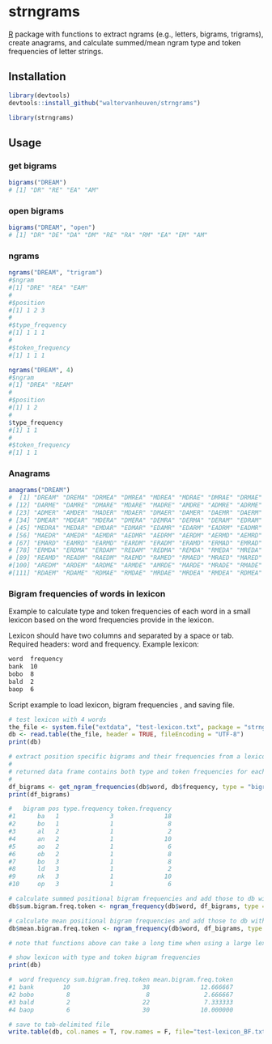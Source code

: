 # strngrams

[R](https://www.r-project.org) package with functions to extract ngrams (e.g., letters, bigrams, trigrams), create anagrams, and calculate summed/mean ngram type and token frequencies of letter strings.

## Installation

```R
library(devtools)
devtools::install_github("waltervanheuven/strngrams")

library(strngrams)
```

## Usage

### get bigrams

```R
bigrams("DREAM")
# [1] "DR" "RE" "EA" "AM"
```

### open bigrams

```R
bigrams("DREAM", "open")
# [1] "DR" "DE" "DA" "DM" "RE" "RA" "RM" "EA" "EM" "AM"
```

### ngrams

```R
ngrams("DREAM", "trigram")
#$ngram
#[1] "DRE" "REA" "EAM"
#
#$position
#[1] 1 2 3
#
#$type_frequency
#[1] 1 1 1
#
#$token_frequency
#[1] 1 1 1

ngrams("DREAM", 4)
#$ngram
#[1] "DREA" "REAM"
#
#$position
#[1] 1 2
#
$type_frequency
#[1] 1 1
#
#$token_frequency
#[1] 1 1
```

### Anagrams

```R
anagrams("DREAM")
#  [1] "DREAM" "DREMA" "DRMEA" "DMREA" "MDREA" "MDRAE" "DMRAE" "DRMAE" "DRAME" "DRAEM" "DAREM"
# [12] "DARME" "DAMRE" "DMARE" "MDARE" "MADRE" "AMDRE" "ADMRE" "ADRME" "ADREM" "ADERM" "ADEMR"
# [23] "ADMER" "AMDER" "MADER" "MDAER" "DMAER" "DAMER" "DAEMR" "DAERM" "DEARM" "DEAMR" "DEMAR"
# [34] "DMEAR" "MDEAR" "MDERA" "DMERA" "DEMRA" "DERMA" "DERAM" "EDRAM" "EDRMA" "EDMRA" "EMDRA"
# [45] "MEDRA" "MEDAR" "EMDAR" "EDMAR" "EDAMR" "EDARM" "EADRM" "EADMR" "EAMDR" "EMADR" "MEADR"
# [56] "MAEDR" "AMEDR" "AEMDR" "AEDMR" "AEDRM" "AERDM" "AERMD" "AEMRD" "AMERD" "MAERD" "MEARD"
# [67] "EMARD" "EAMRD" "EARMD" "EARDM" "ERADM" "ERAMD" "ERMAD" "EMRAD" "MERAD" "MERDA" "EMRDA"
# [78] "ERMDA" "ERDMA" "ERDAM" "REDAM" "REDMA" "REMDA" "RMEDA" "MREDA" "MREAD" "RMEAD" "REMAD"
# [89] "REAMD" "READM" "RAEDM" "RAEMD" "RAMED" "RMAED" "MRAED" "MARED" "AMRED" "ARMED" "AREMD"
#[100] "AREDM" "ARDEM" "ARDME" "ARMDE" "AMRDE" "MARDE" "MRADE" "RMADE" "RAMDE" "RADME" "RADEM"
#[111] "RDAEM" "RDAME" "RDMAE" "RMDAE" "MRDAE" "MRDEA" "RMDEA" "RDMEA" "RDEMA" "RDEAM"
```

### Bigram frequencies of words in lexicon

Example to calculate type and token frequencies of each word in a small lexicon
based on the word frequencies provide in the lexicon.

Lexicon should have two columns and separated by a space or tab. Required headers: word and frequency. Example lexicon:

```txt
word  frequency
bank  10
bobo  8
bald  2
baop  6
```

Script example to load lexicon, bigram frequencies , and saving file.

```R
# test lexicon with 4 words
the_file <- system.file("extdata", "test-lexicon.txt", package = "strngrams")
db <- read.table(the_file, header = TRUE, fileEncoding = "UTF-8")
print(db)

# extract position specific bigrams and their frequencies from a lexicon
#
# returned data frame contains both type and token frequencies for each bigram
#
df_bigrams <- get_ngram_frequencies(db$word, db$frequency, type = "bigram", position_specific = TRUE)
print(df_bigrams)

#   bigram pos type.frequency token.frequency
#1      ba   1              3              18
#2      bo   1              1               8
#3      al   2              1               2
#4      an   2              1              10
#5      ao   2              1               6
#6      ob   2              1               8
#7      bo   3              1               8
#8      ld   3              1               2
#9      nk   3              1              10
#10     op   3              1               6

# calculate summed positional bigram frequencies and add those to db with words
db$sum.bigram.freq.token <- ngram_frequency(db$word, df_bigrams, type = "bigram", position_specific = TRUE, frequency = "token", func = "summed")

# calculate mean positional bigram frequencies and add those to db with words
db$mean.bigram.freq.token <- ngram_frequency(db$word, df_bigrams, type = "bigram", position_specific = TRUE, frequency = "token", func = "mean")

# note that functions above can take a long time when using a large lexicon

# show lexicon with type and token bigram frequencies
print(db)

#  word frequency sum.bigram.freq.token mean.bigram.freq.token
#1 bank        10                    38              12.666667
#2 bobo         8                     8               2.666667
#3 bald         2                    22               7.333333
#4 baop         6                    30              10.000000

# save to tab-delimited file
write.table(db, col.names = T, row.names = F, file="test-lexicon_BF.txt", quote = FALSE, fileEncoding="UTF-8", sep="\t")

```
